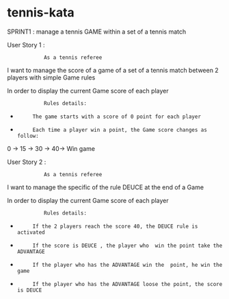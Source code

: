 # tennis-kata

SPRINT1 : manage a tennis GAME within a set of a tennis match

User Story 1 :

                As a tennis referee

I want to manage the score of a game of a set of a tennis match between 2 players with simple Game rules

In order to display the current Game score of each player

 

                Rules details:

-          The game starts with a score of 0 point for each player

-          Each time a player win a point, the Game score changes as follow:

0 -> 15 -> 30 -> 40-> Win game

 

User Story 2 :

                As a tennis referee

I want to manage the specific of the rule DEUCE at the end of a Game

In order to display the current Game score of each player

 

                Rules details:

-          If the 2 players reach the score 40, the DEUCE rule is activated

-          If the score is DEUCE , the player who  win the point take the ADVANTAGE

-          If the player who has the ADVANTAGE win the  point, he win the game

-          If the player who has the ADVANTAGE loose the point, the score is DEUCE

 
